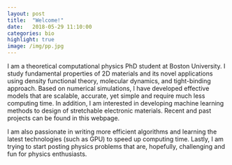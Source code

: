 ```yaml
---
layout: post
title:  "Welcome!"
date:   2018-05-29 11:10:00
categories: bio
highlight: true
image: /img/pp.jpg
---
```


I am a theoretical computational physics PhD student at Boston University. I study fundamental properties of 2D materials and its novel applications using density functional theory, molecular dynamics, and tight-binding approach. Based on numerical simulations, I have developed effective models that are scalable, accurate, yet simple and require much less computing time. In addition, I am interested in developing machine learning methods to design of stretchable electronic materials. Recent and past projects can be found in this webpage. 

I am also passionate in writing more efficient algorithms and learning the latest technologies (such as GPU) to speed up computing time.
Lastly, I am trying to start posting physics problems that are, hopefully, challenging and fun for physics enthusiasts. 
